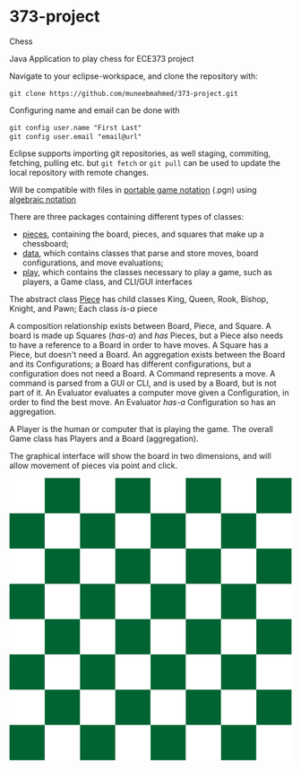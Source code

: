 # 373-project
Chess

Java Application to play chess for ECE373 project

Navigate to your eclipse-workspace, and clone the repository with:
```
git clone https://github.com/muneebmahmed/373-project.git
```
Configuring name and email can be done with
```
git config user.name "First Last"
git config user.email "email@url"
```
Eclipse supports importing git repositories, as well staging, commiting, fetching, pulling etc. but
`git fetch` or `git pull` can be used to update the local repository with remote changes.

Will be compatible with files in [portable game notation](https://en.wikipedia.org/wiki/Portable_Game_Notation) (.pgn) using [algebraic notation](https://en.wikipedia.org/wiki/Algebraic_notation_(chess))

There are three packages containing different types of classes:
* [pieces](src/boardgame/pieces), containing the board, pieces, and squares that make up a chessboard;
* [data](src/boardgame/data), which contains classes that parse and store moves, board configurations, and move evaluations;
* [play](src/boardgame/play), which contains the classes necessary to play a game, such as players, a Game class, and CLI/GUI interfaces

The abstract class [Piece](src/boardgame/pieces/Piece.java) has child classes King, Queen, Rook, Bishop, Knight, and Pawn; Each class *is-a* piece

A composition relationship exists between Board, Piece, and Square. A board is made up Squares (*has-a*) and *has* Pieces, but a Piece also needs to have a reference to a Board in order to have moves. A Square has a Piece, but doesn't need a Board.
An aggregation exists between the Board and its Configurations; a Board has different configurations, but a configuration does not need a Board.
A Command represents a move. A command is parsed from a GUI or CLI, and is used by a Board, but is not part of it.
An Evaluator evaluates a computer move given a Configuration, in order to find the best move. An Evaluator *has-a* Configuration so has an aggregation.

A Player is the human or computer that is playing the game. The overall Game class has Players and a Board (aggregation).

The graphical interface will show the board in two dimensions, and will allow movement of pieces via point and click.

![Chess board](https://github.com/muneebmahmed/373-project/blob/master/images/Chess%20Board.png)
